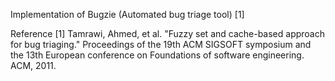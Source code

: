Implementation of Bugzie (Automated bug triage tool) [1]

Reference [1] Tamrawi, Ahmed, et al. "Fuzzy set and cache-based approach for bug triaging." Proceedings of the 19th ACM SIGSOFT symposium and the 13th European conference on Foundations of software engineering. ACM, 2011.
